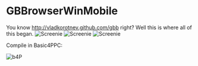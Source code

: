 GBBrowserWinMobile
==================
You know http://vladkorotnev.github.com/gbb right? 
Well this is where all of this began.
![](http://cs316822.vk.me/v316822119/5ada/I9lv9POXhMs.jpg "Screenie")
![](http://cs316822.vk.me/v316822119/5ae2/81X5Ugf6KBw.jpg "Screenie")
![](http://cs316822.vk.me/v316822119/5aea/ISfD3ZQNhCw.jpg "Screenie")

Compile in Basic4PPC:

![](http://cs316822.vk.me/v316822119/5af2/snFdZBWqQb8.jpg "b4P")
